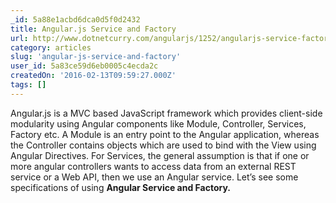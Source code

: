 ```yaml
---
_id: 5a88e1acbd6dca0d5f0d2432
title: Angular.js Service and Factory
url: http://www.dotnetcurry.com/angularjs/1252/angularjs-service-factory
category: articles
slug: 'angular-js-service-and-factory'
user_id: 5a83ce59d6eb0005c4ecda2c
createdOn: '2016-02-13T09:59:27.000Z'
tags: []
---
```


Angular.js is a MVC based JavaScript framework which provides client-side modularity using Angular components like Module, Controller, Services, Factory etc. A Module is an entry point to the Angular application, whereas the Controller contains objects which are used to bind with the View using Angular Directives. For Services, the general assumption is that if one or more angular controllers wants to access data from an external REST service or a Web API, then we use an Angular service. Let’s see some specifications of using <strong>Angular Service and Factory.</strong>
